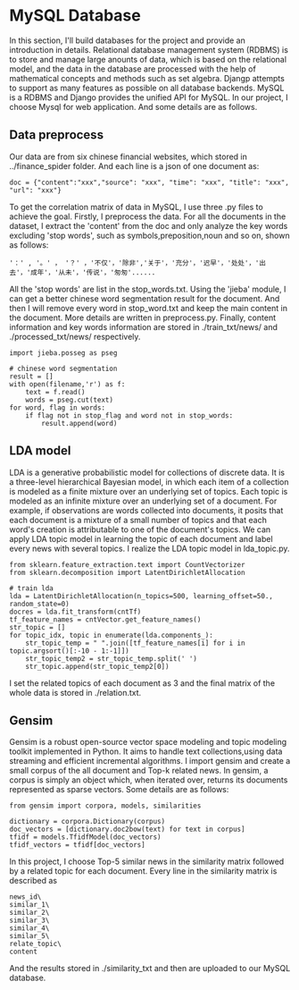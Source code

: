 # MySQL Database
In this section, I'll build databases for the project and provide an introduction in details. Relational database management system (RDBMS) 
is to store and manage large anounts of data, which is based on the relational model, and the data in
the database are processed with the help of mathematical concepts and methods such as set algebra.
Djangp attempts to support as many features as possible on all database backends. MySQL is a RDBMS and
Django provides the unified API for MySQL. In our project, I choose Mysql for web application. And some details are as follows.

## Data preprocess
Our data are from six chinese financial websites, which stored in ../finance_spider folder. And each line is a json of one document as:

```
doc = {"content":"xxx","source": "xxx", "time": "xxx", "title": "xxx", "url": "xxx"}
```
To get the correlation matrix of data in MySQL, I use three .py files to achieve the goal. 
Firstly, I preprocess the data. For all the documents in the dataset, I extract the 'content' from the doc and only analyze the key words excluding 'stop words', such as symbols,preposition,noun and so on, shown as follows:
```
'：' , '。' ， '？' ，'不仅'，'除非','关于'，'充分'，'迟早'，'处处'，'出去'，'成年'，'从未'，'传说'，'匆匆'......
```
All the 'stop words' are list in the stop_words.txt. Using the 'jieba' module, I can get a better chinese word segmentation result for the document. And then I will remove every word in stop_word.txt and keep the main content in the document.
More details are written in preprocess.py. Finally, content information and key words information are stored in ./train_txt/news/ and ./processed_txt/news/ respectively.
```
import jieba.posseg as pseg

# chinese word segmentation
result = []
with open(filename,'r') as f:
    text = f.read()
    words = pseg.cut(text)
for word, flag in words:
    if flag not in stop_flag and word not in stop_words:
        result.append(word)
```

## LDA model
LDA is a generative probabilistic model for collections of discrete data. It is a three-level hierarchical Bayesian model, in which each item of a collection is modeled as a finite mixture over an underlying set of topics. Each topic is modeled as an infinite mixture over an underlying set of a document. For example, if observations are words collected into documents, it posits that each document is a mixture of a small number of topics and that each word's creation is attributable to one of the document's topics. We can apply LDA topic model in learning the topic of each document and label every news with several topics. I realize the LDA topic model in lda_topic.py.
```
from sklearn.feature_extraction.text import CountVectorizer
from sklearn.decomposition import LatentDirichletAllocation

# train lda
lda = LatentDirichletAllocation(n_topics=500, learning_offset=50., random_state=0)
docres = lda.fit_transform(cntTf)
tf_feature_names = cntVector.get_feature_names()
str_topic = []
for topic_idx, topic in enumerate(lda.components_):   
    str_topic_temp = " ".join([tf_feature_names[i] for i in topic.argsort()[:-10 - 1:-1]])
    str_topic_temp2 = str_topic_temp.split(' ')
    str_topic.append(str_topic_temp2[0])
```
I set the related topics of each document as 3 and the final matrix of the whole data is stored in ./relation.txt.

## Gensim
Gensim is a robust open-source vector space modeling and topic modeling toolkit implemented in Python. It aims to handle text collections,using data streaming and efficient incremental algorithms. I import gensim and create a small corpus of the all document and Top-k related news. In gensim, a corpus is simply an object which, when iterated over, returns its documents represented as sparse vectors. Some details are as follows:
```
from gensim import corpora, models, similarities

dictionary = corpora.Dictionary(corpus)
doc_vectors = [dictionary.doc2bow(text) for text in corpus]
tfidf = models.TfidfModel(doc_vectors)
tfidf_vectors = tfidf[doc_vectors]
```
In this project, I choose Top-5 similar news in the similarity matrix followed by a related topic for each document. Every line in the similarity matrix is described as
```
news_id\
similar_1\
similar_2\
similar_3\
similar_4\
similar_5\
relate_topic\
content 
```
And the results stored in ./similarity_txt and then are uploaded to our MySQL database. 
